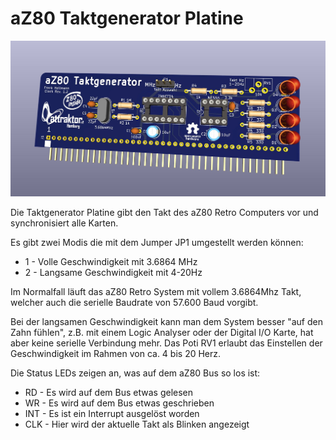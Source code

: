 # aZ80 Taktgenerator Platine

<img width="640px" src="aZ80_Clock.jpg" alt="Die aZ80 Takt Platine" />

Die Taktgenerator Platine gibt den Takt des aZ80 Retro Computers vor und synchronisiert alle Karten.

Es gibt zwei Modis die mit dem Jumper JP1 umgestellt werden können:

 - 1 - Volle Geschwindigkeit mit 3.6864 MHz
 - 2 - Langsame Geschwindigkeit mit 4-20Hz

Im Normalfall läuft das aZ80 Retro System mit vollem 3.6864Mhz Takt, welcher auch die serielle Baudrate von 57.600 Baud vorgibt.

Bei der langsamen Geschwindigkeit kann man dem System besser "auf den Zahn fühlen", z.B. mit einem Logic Analyser oder der Digital I/O Karte, hat aber keine serielle Verbindung mehr.
Das Poti RV1 erlaubt das Einstellen der Geschwindigkeit im Rahmen von ca. 4 bis 20 Herz.

Die Status LEDs zeigen an, was auf dem aZ80 Bus so los ist:

 - RD - Es wird auf dem Bus etwas gelesen
 - WR - Es wird auf dem Bus etwas geschrieben
 - INT - Es ist ein Interrupt ausgelöst worden
 - CLK - Hier wird der aktuelle Takt als Blinken angezeigt

